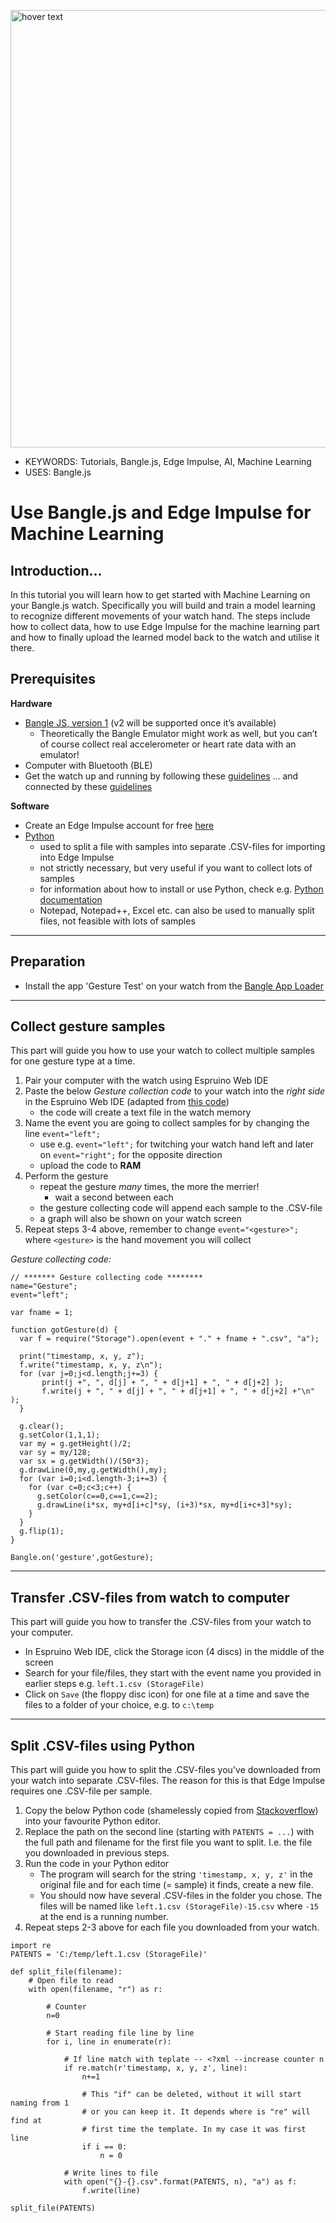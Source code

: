 <p align="left">
  <img src="https://banglejs.com/img/bangle-leaf.jpg" width="700" title="hover text">
</p>

* KEYWORDS: Tutorials, Bangle.js, Edge Impulse, AI, Machine Learning
* USES: Bangle.js

# Use Bangle.js and Edge Impulse for Machine Learning 

**Introduction…**
-----------------

In this tutorial you will learn how to get started with Machine Learning on your Bangle.js watch. Specifically you will build and train a model learning to recognize different movements of your watch hand. The steps include how to collect data, how to use Edge Impulse for the machine learning part and how to finally upload the learned model back to the watch and utilise it there.

**Prerequisites**
-----------------

**Hardware**

* [Bangle JS, version 1](https://shop.espruino.com/banglejs) (v2 will be supported once it’s available)
  * Theoretically the Bangle Emulator might work as well, but you can’t of course collect real accelerometer or heart rate data with an emulator!
* Computer with Bluetooth (BLE)
* Get the watch up and running by following these [guidelines](https://banglejs.com/start)
… and connected by these [guidelines](https://www.espruino.com/Quick+Start+BLE#banglejs)


**Software**

* Create an Edge Impulse account for free [here](https://www.edgeimpulse.com/)
* [Python](https://www.python.org/downloads/)
   * used to split a file with samples into separate .CSV-files for importing into Edge Impulse
   * not strictly necessary, but very useful if you want to collect lots of samples
   * for information about how to install or use Python, check e.g. [Python documentation](https://www.python.org/doc/)
   * Notepad, Notepad++, Excel etc. can also be used to manually split files, not feasible with lots of samples
----------
**Preparation**
---------------
* Install the app 'Gesture Test' on your watch from the [Bangle App Loader](https://banglejs.com/apps/#gesture)

------------------
**Collect gesture samples**
-----------------
This part will guide you how to use your watch to collect multiple samples for one gesture type at a time.

1. Pair your computer with the watch using Espruino Web IDE
2. Paste the below *Gesture collection code* to your watch into the *right side* in the Espruino Web IDE (adapted from [this code](https://github.com/gfwilliams/workshop-nodeconfeu2019/blob/master/step4.md#getting-more-data))
    * the code will create a text file in the watch memory
3. Name the event you are going to collect samples for by changing the line `event="left";`
    * use e.g. `event="left";` for twitching your watch hand left and later on `event="right";` for the opposite direction
    * upload the code to **RAM**
4. Perform the gesture 
    * repeat the gesture *many* times, the more the merrier!
       * wait a second between each
    * the gesture collecting code will append each sample to the .CSV-file
    * a graph will also be shown on your watch screen
5. Repeat steps 3-4 above, remember to change `event="<gesture>";` where `<gesture>` is the hand movement you will collect

*Gesture collecting code:*
```
// ******* Gesture collecting code ********
name="Gesture";
event="left";

var fname = 1;

function gotGesture(d) {  
  var f = require("Storage").open(event + "." + fname + ".csv", "a");
  
  print("timestamp, x, y, z");
  f.write("timestamp, x, y, z\n");
  for (var j=0;j<d.length;j+=3) {
       print(j +", ", d[j] + ", " + d[j+1] + ", " + d[j+2] );
       f.write(j + ", " + d[j] + ", " + d[j+1] + ", " + d[j+2] +"\n" );
  }

  g.clear();
  g.setColor(1,1,1);
  var my = g.getHeight()/2;
  var sy = my/128;
  var sx = g.getWidth()/(50*3);
  g.drawLine(0,my,g.getWidth(),my);
  for (var i=0;i<d.length-3;i+=3) {
    for (var c=0;c<3;c++) {
      g.setColor(c==0,c==1,c==2);
      g.drawLine(i*sx, my+d[i+c]*sy, (i+3)*sx, my+d[i+c+3]*sy);
    }
  }
  g.flip(1);
}

Bangle.on('gesture',gotGesture);
```
------------------
**Transfer .CSV-files from watch to computer**
-----------------
This part will guide you how to transfer the .CSV-files from your watch to your computer.
* In Espruino Web IDE, click the Storage icon (4 discs) in the middle of the screen
* Search for your file/files, they start with the event name you provided in earlier steps e.g. `left.1.csv (StorageFile)`
* Click on `Save` (the floppy disc icon) for one file at a time and save the files to a folder of your choice, e.g. to `c:\temp`

------------------
**Split .CSV-files using Python**
-----------------
This part will guide you how to split the .CSV-files you've downloaded from your watch into separate .CSV-files. The reason for this is that Edge Impulse requires one .CSV-file per sample.
1.  Copy the below Python code (shamelessly copied from [Stackoverflow](https://stackoverflow.com/questions/546508/how-can-i-split-a-file-in-python)) into your favourite Python editor.
2.  Replace the path on the second line (starting with `PATENTS = ...`) with the full path and filename for the first file you want to split. I.e. the file you downloaded in previous steps.
3. Run the code in your Python editor
   * The program will search for the string `'timestamp, x, y, z'` in the original file and for each time (= sample) it finds, create a new file.
   * You should now have several .CSV-files in the folder you chose. The files will be named like `left.1.csv (StorageFile)-15.csv` where `-15` at the end is a running number.
4. Repeat steps 2-3 above for each file you downloaded from your watch.

```
import re
PATENTS = 'C:/temp/left.1.csv (StorageFile)'

def split_file(filename):
    # Open file to read
    with open(filename, "r") as r:

        # Counter
        n=0

        # Start reading file line by line
        for i, line in enumerate(r):

            # If line match with teplate -- <?xml --increase counter n
            if re.match(r'timestamp, x, y, z', line):
                n+=1

                # This "if" can be deleted, without it will start naming from 1
                # or you can keep it. It depends where is "re" will find at
                # first time the template. In my case it was first line
                if i == 0:
                    n = 0               

            # Write lines to file    
            with open("{}-{}.csv".format(PATENTS, n), "a") as f:
                f.write(line)

split_file(PATENTS)

```

